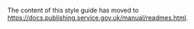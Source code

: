 The content of this style guide has moved to https://docs.publishing.service.gov.uk/manual/readmes.html.
